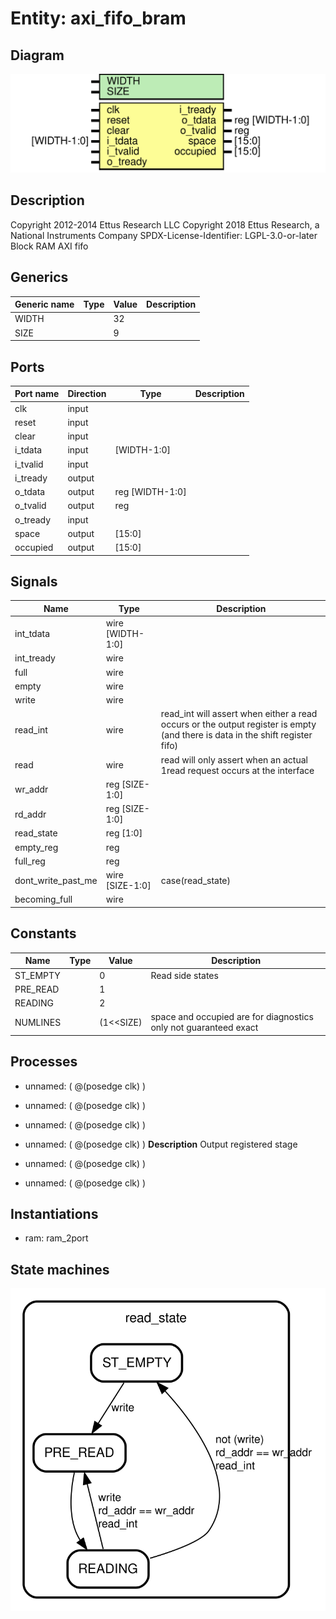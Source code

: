 # Entity: axi_fifo_bram

## Diagram

![Diagram](axi_fifo_bram.svg "Diagram")
## Description

Copyright 2012-2014 Ettus Research LLC
 Copyright 2018 Ettus Research, a National Instruments Company
 SPDX-License-Identifier: LGPL-3.0-or-later
 Block RAM AXI fifo
 
## Generics

| Generic name | Type | Value | Description |
| ------------ | ---- | ----- | ----------- |
| WIDTH        |      | 32    |             |
| SIZE         |      | 9     |             |
## Ports

| Port name | Direction | Type            | Description |
| --------- | --------- | --------------- | ----------- |
| clk       | input     |                 |             |
| reset     | input     |                 |             |
| clear     | input     |                 |             |
| i_tdata   | input     | [WIDTH-1:0]     |             |
| i_tvalid  | input     |                 |             |
| i_tready  | output    |                 |             |
| o_tdata   | output    | reg [WIDTH-1:0] |             |
| o_tvalid  | output    | reg             |             |
| o_tready  | input     |                 |             |
| space     | output    | [15:0]          |             |
| occupied  | output    | [15:0]          |             |
## Signals

| Name               | Type             | Description                                                                                                                    |
| ------------------ | ---------------- | ------------------------------------------------------------------------------------------------------------------------------ |
| int_tdata          | wire [WIDTH-1:0] |                                                                                                                                |
| int_tready         | wire             |                                                                                                                                |
| full               | wire             |                                                                                                                                |
| empty              | wire             |                                                                                                                                |
| write              | wire             |                                                                                                                                |
| read_int           | wire             | read_int will assert when either a read occurs or the output register is empty (and there is data in the shift register fifo)  |
| read               | wire             | read will only assert when an actual 1read request occurs at the interface                                                     |
| wr_addr            | reg [SIZE-1:0]   |                                                                                                                                |
| rd_addr            | reg [SIZE-1:0]   |                                                                                                                                |
| read_state         | reg [1:0]        |                                                                                                                                |
| empty_reg          | reg              |                                                                                                                                |
| full_reg           | reg              |                                                                                                                                |
| dont_write_past_me | wire [SIZE-1:0]  | case(read_state)                                                                                                               |
| becoming_full      | wire             |                                                                                                                                |
## Constants

| Name     | Type | Value     | Description                                                       |
| -------- | ---- | --------- | ----------------------------------------------------------------- |
| ST_EMPTY |      | 0         | Read side states                                                  |
| PRE_READ |      | 1         |                                                                   |
| READING  |      | 2         |                                                                   |
| NUMLINES |      | (1<<SIZE) | space and occupied are for diagnostics only not guaranteed exact  |
## Processes
- unnamed: ( @(posedge clk) )
- unnamed: ( @(posedge clk) )
- unnamed: ( @(posedge clk) )
- unnamed: ( @(posedge clk) )
**Description**
Output registered stage

- unnamed: ( @(posedge clk) )
- unnamed: ( @(posedge clk) )
## Instantiations

- ram: ram_2port
## State machines

![Diagram_state_machine_0]( stm_axi_fifo_bram_00.svg "Diagram")